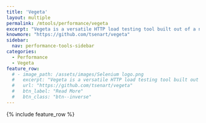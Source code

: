 ```yaml
---
title: 'Vegeta'
layout: multiple
permalink: /mtools/performance/vegeta
excerpt: "Vegeta is a versatile HTTP load testing tool built out of a need to drill HTTP services with a constant request rate. It can be used both as a command line utility and a library."
knowmore: "https://github.com/tsenart/vegeta"
sidebar:
  nav: performance-tools-sidebar
categories:
  - Performance
  - Vegeta
feature_row:
  # - image_path: /assets/images/Selenium logo.png
  #   excerpt: "Vegeta is a versatile HTTP load testing tool built out of a need to drill HTTP services with a constant request rate. It can be used both as a command line utility and a library."
  #   url: "https://github.com/tsenart/vegeta"
  #   btn_label: "Read More"
  #   btn_class: "btn--inverse"  
---
```

{% include feature_row %}